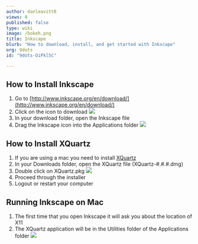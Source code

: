 ```yaml
---
author: danleavitt0
views: 0
published: false
type: wiki
image: /bokeh.png
title: Inkscape
blurb: "How to download, install, and get started with Inkscape"
org: 9dots
id: "9dots-OiPkl5C"

---
```


## How to Install Inkscape

1. Go to [http://www.inkscape.org/en/download/](http://www.inkscape.org/en/download/) 
2. Click on the icon to download
![](http://uploads.9dots.io/OiPo6zV_md.jpg) 
3. In your download folder, open the Inkscape file
4. Drag the Inkscape icon into the Applications folder
![](http://uploads.9dots.io/OiPrFTa_md.jpg) 

## How to Install XQuartz

1. If you are using a mac you need to install [XQuartz](http://xquartz.macosforge.org/landing/) 
2. In your Downloads folder, open the XQuartz file (XQuartz-#.#.#.dmg)
3. Double click on XQuartz.pkg
![](http://uploads.9dots.io/OiPqPMu_md.jpg) 
4. Proceed through the installer
5. Logout or restart your computer

## Running Inkscape on Mac

1. The first time that you open Inkscape it will ask you about the location of X11
2. The XQuartz application will be in the Utilities folder of the Applications folder
![](http://uploads.9dots.io/OiPtGYH_md.jpg) 
